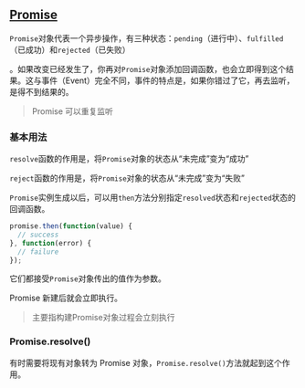 ## [Promise](https://es6.ruanyifeng.com/#docs/promise#Promise-resolve) 

`Promise`对象代表一个异步操作，有三种状态：`pending`（进行中）、`fulfilled`（已成功）和`rejected`（已失败）

。如果改变已经发生了，你再对`Promise`对象添加回调函数，也会立即得到这个结果。这与事件（Event）完全不同，事件的特点是，如果你错过了它，再去监听，是得不到结果的。

> Promise 可以重复监听

### 基本用法



`resolve`函数的作用是，将`Promise`对象的状态从“未完成”变为“成功”

`reject`函数的作用是，将`Promise`对象的状态从“未完成”变为“失败”

`Promise`实例生成以后，可以用`then`方法分别指定`resolved`状态和`rejected`状态的回调函数。

```javascript
promise.then(function(value) {
  // success
}, function(error) {
  // failure
});
```

它们都接受`Promise`对象传出的值作为参数。

Promise 新建后就会立即执行。

> 主要指构建Promise对象过程会立刻执行

### Promise.resolve()

有时需要将现有对象转为 Promise 对象，`Promise.resolve()`方法就起到这个作用。